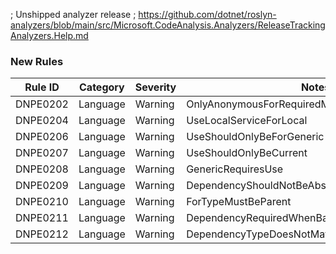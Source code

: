 ﻿; Unshipped analyzer release
; https://github.com/dotnet/roslyn-analyzers/blob/main/src/Microsoft.CodeAnalysis.Analyzers/ReleaseTrackingAnalyzers.Help.md

### New Rules

Rule ID | Category | Severity | Notes
--------|----------|----------|-------
DNPE0202 | Language | Warning | OnlyAnonymousForRequiredMembersForILocalFactory
DNPE0204 | Language | Warning | UseLocalServiceForLocal
DNPE0206 | Language | Warning | UseShouldOnlyBeForGeneric
DNPE0207 | Language | Warning | UseShouldOnlyBeCurrent
DNPE0208 | Language | Warning | GenericRequiresUse
DNPE0209 | Language | Warning | DependencyShouldNotBeAbstract
DNPE0210 | Language | Warning | ForTypeMustBeParent
DNPE0211 | Language | Warning | DependencyRequiredWhenBase
DNPE0212 | Language | Warning | DependencyTypeDoesNotMatchBase